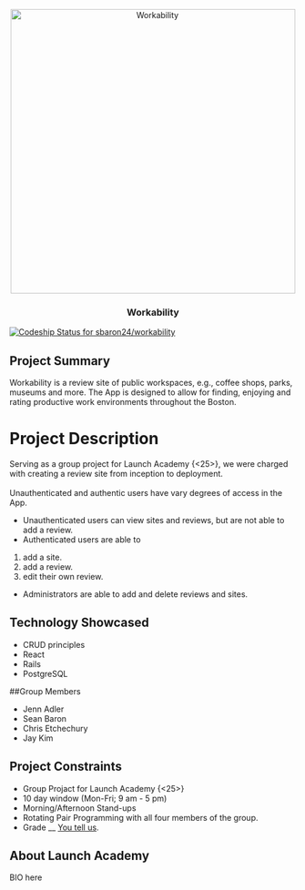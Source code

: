 <p align="center">
  <a>
    <img alt="Workability" src="https://github.com/sbaron24/workability/blob/master/workabilitylogo.png" width="500">
  </a>
</p>

<h3 align="center">
  Workability
</h3>

[![Codeship Status for sbaron24/workability](https://app.codeship.com/projects/a35280a0-9d9d-0137-b35a-4a3940a6f970/status?branch=master)](https://app.codeship.com/projects/359097)

## Project Summary
Workability is a review site of public workspaces, e.g., coffee shops, parks, museums and more. The App is designed to allow for finding, enjoying and rating productive work environments throughout the Boston.

# Project Description
Serving as a group project for Launch Academy {<25>}, we were charged with creating a review site from inception to deployment.<br/>
<br/>
Unauthenticated and authentic users have vary degrees of access in the App.
* Unauthenticated users can view sites and reviews, but are not able to add a review.
* Authenticated users are able to <br/> 
1. add a site.<br/>
2. add a review. <br/>
3. edit their own review.
* Administrators are able to add and delete reviews and sites.

## Technology Showcased
* CRUD principles
* React
* Rails
* PostgreSQL

##Group Members
* Jenn Adler
* Sean Baron
* Chris Etchechury
* Jay Kim

## Project Constraints
* Group Projact for Launch Academy {<25>}
* 10 day window (Mon-Fri; 9 am - 5 pm)
* Morning/Afternoon Stand-ups
* Rotating Pair Programming with all four members of the group.
* Grade __ [You tell us](mailto:cetchechury@gmail.com).

## About Launch Academy
BIO here
